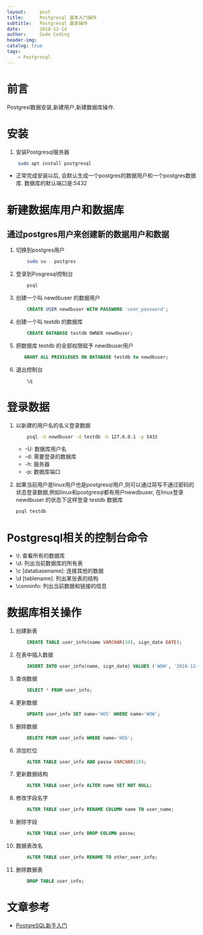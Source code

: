 ```yaml
---
layout:     post
title:      Postgresql 基本入门操作
subtitle:   Postgresql 基本操作
date:       2018-12-14
author:     Code Coding
header-img: 
catalog: true
tags:
    - Postgresql
---
```


# 前言

Postgresl数据安装,新建用户,新建数据库操作.

# 安装
1. 安装Postgresql服务器
```sh
    sudo apt install postgresql
```
- 正常完成安装以后, 会默认生成一个postgres的数据用户和一个postgres数据库. 数据库的默认端口是:5432

# 新建数据库用户和数据库
## 通过postgres用户来创建新的数据用户和数据
1. 切换到postgres用户
    ```sh
        sudo su - postgres
    ```
2. 登录到Posgresql控制台
    ```sh
        psql
    ```
3. 创建一个叫 newdbuser 的数据用户
    ```sql
        CREATE USER newdbuser WITH PASSWORD 'user_password';
    ```
4. 创建一个叫 testdb 的数据库
    ```sql
        CREATE DATABASE testdb OWNER newdbuser;
    ```
5. 把数据库 testdb 的全部权限赋予 newdbuser用户
    ```sql
       GRANT ALL PRIVILEGES ON DATABASE testdb to newdbuser;
    ```
6. 退出控制台
    ```sql
        \q
    ```
# 登录数据
1. 以新建的用户名的名义登录数据
    ```sh
        psql -U newdbuser -d testdb -h 127.0.0.1 -p 5432
    ```
    - -U: 数据库用户名
    - -d: 需要登录的数据库
    - -h: 服务器
    - -p: 数据库端口

2. 如果当前用户是linux用户也是postgresql用户,则可以通过简写不通过密码的状态登录数据,例如linux和postgresql都有用户newdbuser, 在linux登录 newdbuser 的状态下这样登录 testdb 数据库
    ```sql
    psql testdb
    ```

# Postgresql相关的控制台命令
- \l: 查看所有的数据库
- \d: 列出当前数据库的所有表
- \c [databasename]: 连接其他的数据
- \d [tablename]: 列出某张表的结构
- \conninfo: 列出当前数据和链接的信息

# 数据库相关操作
1. 创建新表
    ```sql
        CREATE TABLE user_info(name VARCHAR(10), sign_date DATE);
    ```
2. 在表中插入数据
    ```sql
        INSERT INTO user_info(name, sign_date) VALUES ('WOW', '2018-12-14');
    ```
3. 查询数据
    ```sql
        SELECT * FROM user_info;
    ```
4. 更新数据
    ```sql
        UPDATE user_info SET name='HOS' WHERE name='WOW';
    ```
5. 删除数据
    ```sql
        DELETE FROM user_info WHERE name='HOS';
    ```
6. 添加栏位
    ```sql
        ALTER TABLE user_info ADD passw VARCHAR(20);
    ```
7. 更新数据结构
    ```sql
        ALTER TABLE user_info ALTER name SET NOT NULL;
    ```
8. 修改字段名字
    ```sql
        ALTER TABLE user_info RENAME COLUMN name TO user_name;
    ```
9. 删除字段
    ```sql
        ALTER TABLE user_info DROP COLUMN passw;
    ```
10. 数据表改名
    ```sql
        ALTER TABLE user_info RENAME TO other_user_info;
    ```
11. 删除数据表
    ```sql
        DROP TABLE user_info;
    ```

# 文章参考
- [PostgreSQL新手入门](http://www.ruanyifeng.com/blog/2013/12/getting_started_with_postgresql.html)